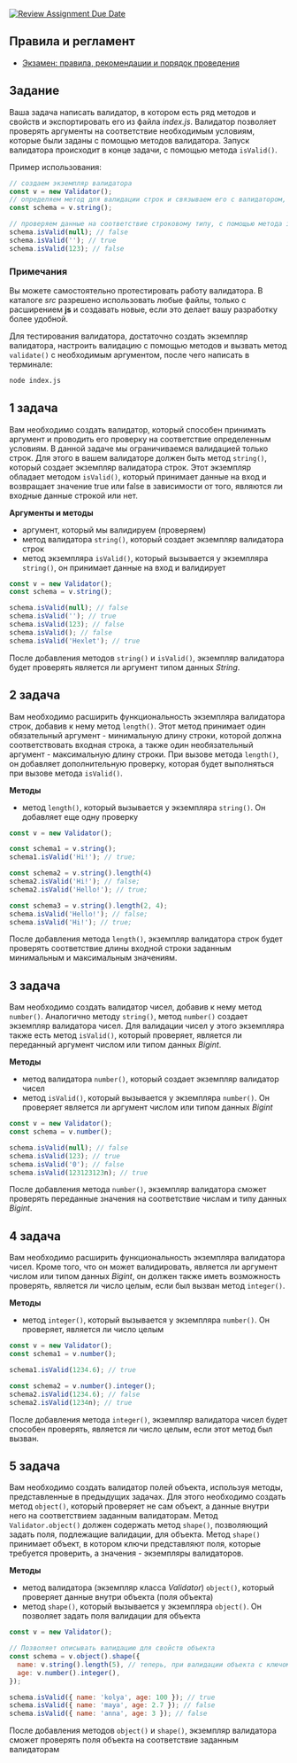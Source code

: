 [![Review Assignment Due Date](https://classroom.github.com/assets/deadline-readme-button-24ddc0f5d75046c5622901739e7c5dd533143b0c8e959d652212380cedb1ea36.svg)](https://classroom.github.com/a/5_YP_gbO)
## Правила и регламент

- [Экзамен: правила, рекомендации и порядок проведения](https://hexly.notion.site/d9289c18871c44508bc7c7f05a51d94f)

## Задание

Ваша задача написать валидатор, в котором есть ряд методов и свойств и экспортировать его из файла *index.js*. Валидатор позволяет проверять аргументы на соответствие необходимым условиям, которые были заданы с помощью методов валидатора. Запуск валидатора происходит в конце задачи, с помощью метода `isValid()`.

Пример использования:

```javascript
// создаем экземпляр валидатора
const v = new Validator();
// определяем метод для валидации строк и связываем его с валидатором, обращаясь к нему через переменную.
const schema = v.string();

// проверяем данные на соответствие строковому типу, с помощью метода isValid()
schema.isValid(null); // false
schema.isValid(''); // true
schema.isValid(123); // false
```

### Примечания

Вы можете самостоятельно протестировать работу валидатора. В каталоге *src* разрешено использовать любые файлы, только с расширением **js** и создавать новые, если это делает вашу разработку более удобной.

Для тестирования валидатора, достаточно создать экземпляр валидатора, настроить валидацию с помощью методов и вызвать метод `validate()` с необходимым аргументом, после чего написать в терминале:

```bash
node index.js
```

## 1 задача

Вам необходимо создать валидатор, который способен принимать аргумент и проводить его проверку на соответствие определенным условиям. В данной задаче мы ограничиваемся валидацией только строк. Для этого в вашем валидаторе должен быть метод `string()`, который создает экземпляр валидатора строк. Этот экземпляр обладает методом `isValid()`, который принимает данные на вход и возвращает значение true или false в зависимости от того, являются ли входные данные строкой или нет.

**Аргументы и методы**

- аргумент, который мы валидируем (проверяем)
- метод валидатора `string()`, который создает экземпляр валидатора строк
- метод экземпляра `isValid()`, который вызывается у экземпляра `string()`, он принимает данные на вход и валидирует

```javascript
const v = new Validator();
const schema = v.string();

schema.isValid(null); // false
schema.isValid(''); // true
schema.isValid(123); // false
schema.isValid(); // false
schema.isValid('Hexlet'); // true
```

После добавления методов `string()` и `isValid()`, экземпляр валидатора будет проверять является ли аргумент типом данных *String*.

## 2 задача

Вам необходимо расширить функциональность экземпляра валидатора строк, добавив к нему метод `length()`.
Этот метод принимает один обязательный аргумент - минимальную длину строки, которой должна соответствовать входная строка,
а также один необязательный аргумент - максимальную длину строки.
При вызове метода `length()`, он добавляет дополнительную проверку,
которая будет выполняться при вызове метода `isValid()`.

**Методы**

- метод `length()`, который вызывается у экземпляра `string()`. Он добавляет еще одну проверку

```javascript
const v = new Validator();

const schema1 = v.string();
schema1.isValid('Hi!'); // true;

const schema2 = v.string().length(4)
schema2.isValid('Hi!'); // false;
schema2.isValid('Hello!'); // true;

const schema3 = v.string().length(2, 4);
schema.isValid('Hello!'); // false;
schema.isValid('Hi!'); // true;
```

После добавления метода `length()`, экземпляр валидатора строк будет проверять соответствие длины входной строки заданным минимальным и максимальным значениям.

## 3 задача

Вам необходимо создать валидатор чисел, добавив к нему метод `number()`. Аналогично методу `string()`, метод `number()` создает экземпляр валидатора чисел. Для валидации чисел у этого экземпляра также есть метод `isValid()`, который проверяет, является ли переданный аргумент числом или типом данных *Bigint*.

**Методы**

- метод валидатора `number()`, который создает экземпляр валидатор чисел
- метод `isValid()`, который вызывается у экземпляра `number()`. Он проверяет является ли аргумент числом или типом данных *Bigint*

```javascript
const v = new Validator();
const schema = v.number();

schema.isValid(null); // false
schema.isValid(123); // true
schema.isValid('0'); // false
schema.isValid(123123123n); // true
```

После добавления метода `number()`, экземпляр валидатора сможет проверять переданные значения на соответствие числам и типу данных *Bigint*.

## 4 задача

Вам необходимо расширить функциональность экземпляра валидатора чисел. Кроме того, что он может валидировать, является ли аргумент числом или типом данных *Bigint*, он должен также иметь возможность проверять, является ли число целым, если был вызван метод `integer()`.

**Методы**

- метод `integer()`, который вызывается у экземпляра `number()`. Он проверяет, является ли число целым

```javascript
const v = new Validator();
const schema1 = v.number();

schema1.isValid(1234.6); // true

const schema2 = v.number().integer();
schema2.isValid(1234.6); // false
schema2.isValid(1234n); // true
```

После добавления метода `integer()`, экземпляр валидатора чисел будет способен проверять, является ли число целым, если этот метод был вызван.

## 5 задача

Вам необходимо создать валидатор полей объекта, используя методы, представленные в предыдущих задачах. Для этого необходимо создать метод `object()`, который проверяет не сам объект, а данные внутри него на соответствием заданным валидаторам. Метод `Validator.object()` должен содержать метод `shape()`, позволяющий задать поля, подлежащие валидации, для объекта. Метод `shape()` принимает объект, в котором ключи представляют поля, которые требуется проверить, а значения - экземпляры валидаторов.

**Методы**

- метод валидатора (экземпляр класса *Validator*) `object()`, который проверяет данные внутри объекта (поля объекта)
- метод `shape()`, который вызывается у экземпляра `object()`. Он позволяет задать поля валидации для объекта

```javascript
const v = new Validator();

// Позволяет описывать валидацию для свойств объекта
const schema = v.object().shape({
  name: v.string().length(5), // теперь, при валидации объекта с ключом name, значение этого ключа пройдет валидацию в соответствии с текущими методами
  age: v.number().integer(),
});

schema.isValid({ name: 'kolya', age: 100 }); // true
schema.isValid({ name: 'maya', age: 2.7 }); // false
schema.isValid({ name: 'anna', age: 3 }); // false
```

После добавления методов `object()` и `shape()`, экземпляр валидатора сможет проверять поля объекта на соответствие заданным валидаторам
